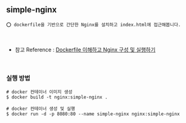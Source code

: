 ## simple-nginx

    ⭕️ dockerfile을 기반으로 간단한 Nginx를 설치하고 index.html에 접근해봅니다.

<br/>

- 참고 Reference : [Dockerfile 이해하고 Nginx 구성 및 실행하기](https://adjh54.tistory.com/414)

<br/>

### 실행 방법

```shell
# docker 컨테이너 이미지 생성
$ docker build -t nginx:simple-nginx .

# docker 컨테이너 생성 및 실행
$ docker run -d -p 8080:80 --name simple-nginx nginx:simple-nginx
```

<br/>
<br/>

